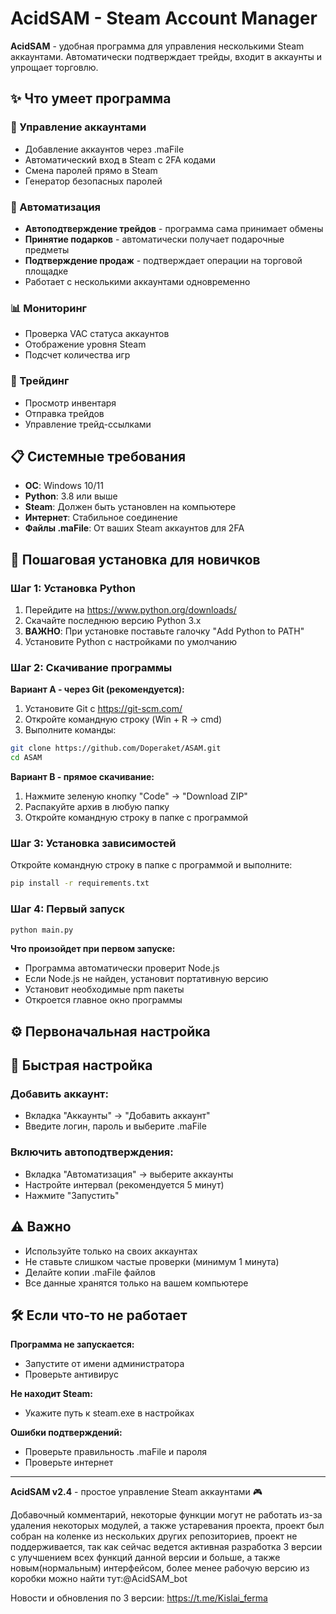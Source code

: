 # AcidSAM - Steam Account Manager

**AcidSAM** - удобная программа для управления несколькими Steam аккаунтами. Автоматически подтверждает трейды, входит в аккаунты и упрощает торговлю.

## ✨ Что умеет программа

### 🔐 Управление аккаунтами
- Добавление аккаунтов через .maFile
- Автоматический вход в Steam с 2FA кодами
- Смена паролей прямо в Steam
- Генератор безопасных паролей

### 🤖 Автоматизация
- **Автоподтверждение трейдов** - программа сама принимает обмены
- **Принятие подарков** - автоматически получает подарочные предметы  
- **Подтверждение продаж** - подтверждает операции на торговой площадке
- Работает с несколькими аккаунтами одновременно

### 📊 Мониторинг
- Проверка VAC статуса аккаунтов
- Отображение уровня Steam
- Подсчет количества игр

### 🎯 Трейдинг
- Просмотр инвентаря
- Отправка трейдов
- Управление трейд-ссылками

## 📋 Системные требования

- **ОС**: Windows 10/11
- **Python**: 3.8 или выше
- **Steam**: Должен быть установлен на компьютере
- **Интернет**: Стабильное соединение
- **Файлы .maFile**: От ваших Steam аккаунтов для 2FA

## 🚀 Пошаговая установка для новичков

### Шаг 1: Установка Python

1. Перейдите на https://www.python.org/downloads/
2. Скачайте последнюю версию Python 3.x
3. **ВАЖНО**: При установке поставьте галочку "Add Python to PATH"
4. Установите Python с настройками по умолчанию

### Шаг 2: Скачивание программы

**Вариант A - через Git (рекомендуется):**
1. Установите Git с https://git-scm.com/
2. Откройте командную строку (Win + R → cmd)
3. Выполните команды:
```bash
git clone https://github.com/Doperaket/ASAM.git
cd ASAM
```

**Вариант B - прямое скачивание:**
1. Нажмите зеленую кнопку "Code" → "Download ZIP"
2. Распакуйте архив в любую папку
3. Откройте командную строку в папке с программой

### Шаг 3: Установка зависимостей

Откройте командную строку в папке с программой и выполните:
```bash
pip install -r requirements.txt
```

### Шаг 4: Первый запуск

```bash
python main.py
```

**Что произойдет при первом запуске:**
- Программа автоматически проверит Node.js
- Если Node.js не найден, установит портативную версию
- Установит необходимые npm пакеты
- Откроется главное окно программы

## ⚙️ Первоначальная настройка

## 📖 Быстрая настройка

### Добавить аккаунт:
- Вкладка "Аккаунты" → "Добавить аккаунт" 
- Введите логин, пароль и выберите .maFile

### Включить автоподтверждения:
- Вкладка "Автоматизация" → выберите аккаунты
- Настройте интервал (рекомендуется 5 минут)
- Нажмите "Запустить"

## ⚠️ Важно

- Используйте только на своих аккаунтах
- Не ставьте слишком частые проверки (минимум 1 минута)
- Делайте копии .maFile файлов
- Все данные хранятся только на вашем компьютере

## 🛠 Если что-то не работает

**Программа не запускается:**
- Запустите от имени администратора
- Проверьте антивирус

**Не находит Steam:**
- Укажите путь к steam.exe в настройках

**Ошибки подтверждений:**
- Проверьте правильность .maFile и пароля
- Проверьте интернет

---

**AcidSAM v2.4** - простое управление Steam аккаунтами 🎮

Добавочный комментарий, некоторые функции могут не работать из-за удаления некоторых модулей, а также устаревания проекта, проект был собран на коленке из нескольких других репозиториев, проект не поддерживается, так как сейчас ведется активная разработка 3 версии с улучшением всех функций данной версии и больше, а также новым(нормальным) интерфейсом, более менее рабочую версию из коробки можно найти тут:@AcidSAM_bot

Новости и обновления по 3 версии: https://t.me/Kislai_ferma
